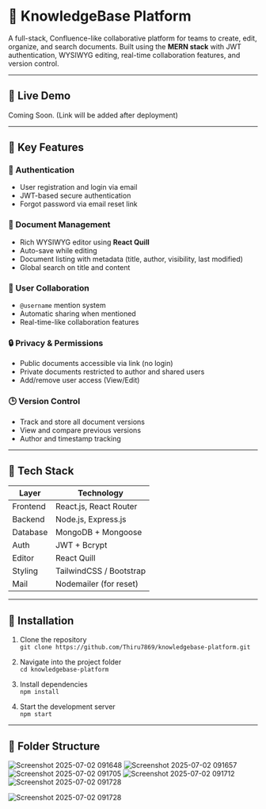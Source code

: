 # 📘 KnowledgeBase Platform

A full-stack, Confluence-like collaborative platform for teams to create, edit, organize, and search documents. Built using the **MERN stack** with JWT authentication, WYSIWYG editing, real-time collaboration features, and version control.

---

## 🚀 Live Demo

Coming Soon. (Link will be added after deployment)

---

## 📌 Key Features

### 🔐 Authentication
- User registration and login via email
- JWT-based secure authentication
- Forgot password via email reset link

### 📝 Document Management
- Rich WYSIWYG editor using **React Quill**
- Auto-save while editing
- Document listing with metadata (title, author, visibility, last modified)
- Global search on title and content

### 👥 User Collaboration
- `@username` mention system
- Automatic sharing when mentioned
- Real-time-like collaboration features

### 🔒 Privacy & Permissions
- Public documents accessible via link (no login)
- Private documents restricted to author and shared users
- Add/remove user access (View/Edit)

### 🕒 Version Control
- Track and store all document versions
- View and compare previous versions
- Author and timestamp tracking

---

## 🧱 Tech Stack

| Layer        | Technology               |
|--------------|---------------------------|
| Frontend     | React.js, React Router    |
| Backend      | Node.js, Express.js       |
| Database     | MongoDB + Mongoose        |
| Auth         | JWT + Bcrypt              |
| Editor       | React Quill               |
| Styling      | TailwindCSS / Bootstrap   |
| Mail         | Nodemailer (for reset)    |

---

## 🔧 Installation

1. Clone the repository  
   `git clone https://github.com/Thiru7869/knowledgebase-platform.git`

2. Navigate into the project folder  
   `cd knowledgebase-platform`

3. Install dependencies  
   `npm install`

4. Start the development server  
   `npm start`

---

## 📂 Folder Structure

![Screenshot 2025-07-02 091648](https://github.com/user-attachments/assets/b8d6952e-6b66-4039-9e60-8d538edc5e29)
![Screenshot 2025-07-02 091657](https://github.com/user-attachments/assets/cc07a7bf-5cb2-427f-83c3-44201ddd483b)
![Screenshot 2025-07-02 091705](https://github.com/user-attachments/assets/9bee8361-e31b-4e2c-b3ad-04fc60ef393c)
![Screenshot 2025-07-02 091712](https://github.com/user-attachments/assets/e813927c-c18b-4ef0-91e0-27eb15d5a686)
![Screenshot 2025-07-02 091728](https://github.com/user-attachments/assets/bd499a60-da25-4f90-91df-534cee18b437)

![Screenshot 2025-07-02 091728](https://github.com/user-attachments/assets/84f63f56-87e4-4595-b049-e0e7d596e824)


